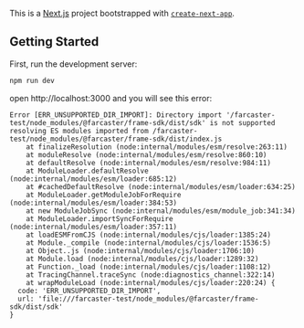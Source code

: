 This is a [Next.js](https://nextjs.org/) project bootstrapped with [`create-next-app`](https://github.com/vercel/next.js/tree/canary/packages/create-next-app).

## Getting Started

First, run the development server:

```bash
npm run dev
```

open http://localhost:3000 and you will see this error:

```
Error [ERR_UNSUPPORTED_DIR_IMPORT]: Directory import '/farcaster-test/node_modules/@farcaster/frame-sdk/dist/sdk' is not supported resolving ES modules imported from /farcaster-test/node_modules/@farcaster/frame-sdk/dist/index.js
    at finalizeResolution (node:internal/modules/esm/resolve:263:11)
    at moduleResolve (node:internal/modules/esm/resolve:860:10)
    at defaultResolve (node:internal/modules/esm/resolve:984:11)
    at ModuleLoader.defaultResolve (node:internal/modules/esm/loader:685:12)
    at #cachedDefaultResolve (node:internal/modules/esm/loader:634:25)
    at ModuleLoader.getModuleJobForRequire (node:internal/modules/esm/loader:384:53)
    at new ModuleJobSync (node:internal/modules/esm/module_job:341:34)
    at ModuleLoader.importSyncForRequire (node:internal/modules/esm/loader:357:11)
    at loadESMFromCJS (node:internal/modules/cjs/loader:1385:24)
    at Module._compile (node:internal/modules/cjs/loader:1536:5)
    at Object..js (node:internal/modules/cjs/loader:1706:10)
    at Module.load (node:internal/modules/cjs/loader:1289:32)
    at Function._load (node:internal/modules/cjs/loader:1108:12)
    at TracingChannel.traceSync (node:diagnostics_channel:322:14)
    at wrapModuleLoad (node:internal/modules/cjs/loader:220:24) {
  code: 'ERR_UNSUPPORTED_DIR_IMPORT',
  url: 'file:///farcaster-test/node_modules/@farcaster/frame-sdk/dist/sdk'
}
```
